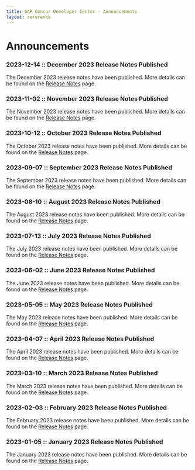 ```yaml
---
title: SAP Concur Developer Center - Announcements
layout: reference
---
```

# Announcements

### 2023-12-14 :: December 2023 Release Notes Published

The December 2023 release notes have been published. More details can be found on the [Release Notes](https://developer.concur.com/tools-support/release-notes/index.html) page.

### 2023-11-02 :: November 2023 Release Notes Published

The November 2023 release notes have been published. More details can be found on the [Release Notes](https://developer.concur.com/tools-support/release-notes/index.html) page.

### 2023-10-12 :: October 2023 Release Notes Published

The October 2023 release notes have been published. More details can be found on the [Release Notes](https://developer.concur.com/tools-support/release-notes/index.html) page.

### 2023-09-07 :: September 2023 Release Notes Published

The September 2023 release notes have been published. More details can be found on the [Release Notes](https://developer.concur.com/tools-support/release-notes/index.html) page.

### 2023-08-10 :: August 2023 Release Notes Published

The August 2023 release notes have been published. More details can be found on the [Release Notes](https://developer.concur.com/tools-support/release-notes/index.html) page.

### 2023-07-13 :: July 2023 Release Notes Published

The July 2023 release notes have been published. More details can be found on the [Release Notes](https://developer.concur.com/tools-support/release-notes/index.html) page.

### 2023-06-02 :: June 2023 Release Notes Published

The June 2023 release notes have been published. More details can be found on the [Release Notes](https://developer.concur.com/tools-support/release-notes/index.html) page.

### 2023-05-05 :: May 2023 Release Notes Published

The May 2023 release notes have been published. More details can be found on the [Release Notes](https://developer.concur.com/tools-support/release-notes/index.html) page.

### 2023-04-07 :: April 2023 Release Notes Published

The April 2023 release notes have been published. More details can be found on the [Release Notes](https://developer.concur.com/tools-support/release-notes/index.html) page.

### 2023-03-10 :: March 2023 Release Notes Published

The March 2023 release notes have been published. More details can be found on the [Release Notes](https://developer.concur.com/tools-support/release-notes/index.html) page.

### 2023-02-03 :: February 2023 Release Notes Published

The February 2023 release notes have been published. More details can be found on the [Release Notes](https://developer.concur.com/tools-support/release-notes/index.html) page.

### 2023-01-05 :: January 2023 Release Notes Published

The January 2023 release notes have been published. More details can be found on the [Release Notes](https://developer.concur.com/tools-support/release-notes/index.html) page.
